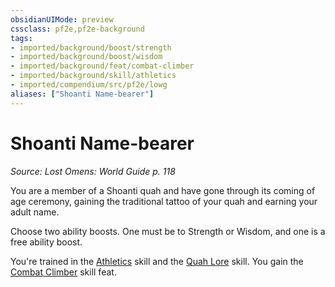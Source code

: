 ```yaml
---
obsidianUIMode: preview
cssclass: pf2e,pf2e-background
tags:
- imported/background/boost/strength
- imported/background/boost/wisdom
- imported/background/feat/combat-climber
- imported/background/skill/athletics
- imported/compendium/src/pf2e/lowg
aliases: ["Shoanti Name-bearer"]
---
```

# Shoanti Name-bearer
*Source: Lost Omens: World Guide p. 118*  

You are a member of a Shoanti quah and have gone through its coming of age ceremony, gaining the traditional tattoo of your quah and earning your adult name.

Choose two ability boosts. One must be to Strength or Wisdom, and one is a free ability boost.

You're trained in the [Athletics](../../skills.md#Athletics) skill and the [Quah Lore](../../skills.md#Lore) skill. You gain the [Combat Climber](../../feats/combat-climber.md) skill feat.